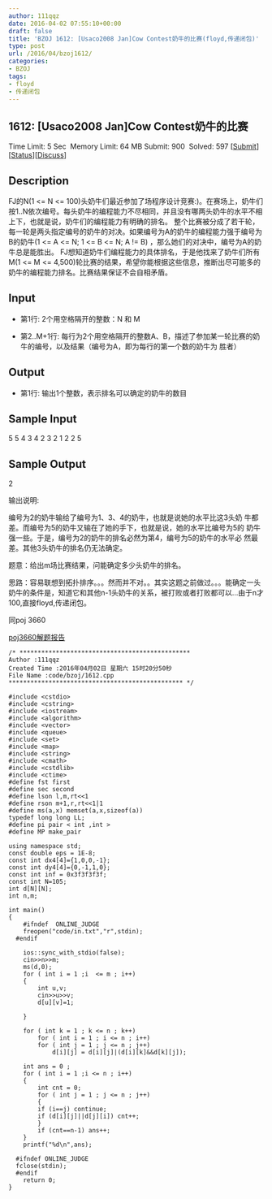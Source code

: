 ```yaml
---
author: 111qqz
date: 2016-04-02 07:55:10+00:00
draft: false
title: 'BZOJ 1612: [Usaco2008 Jan]Cow Contest奶牛的比赛(floyd,传递闭包)'
type: post
url: /2016/04/bzoj1612/
categories:
- BZOJ
tags:
- floyd
- 传递闭包
---
```





## 1612: [Usaco2008 Jan]Cow Contest奶牛的比赛


Time Limit: 5 Sec  Memory Limit: 64 MB
Submit: 900  Solved: 597
[[Submit](http://www.lydsy.com/JudgeOnline/submitpage.php?id=1612)][[Status](http://www.lydsy.com/JudgeOnline/problemstatus.php?id=1612)][[Discuss](http://www.lydsy.com/JudgeOnline/bbs.php?id=1612)]


## Description






FJ的N(1 <= N <= 100)头奶牛们最近参加了场程序设计竞赛:)。在赛场上，奶牛们按1..N依次编号。每头奶牛的编程能力不尽相同，并且没有哪两头奶牛的水平不相上下，也就是说，奶牛们的编程能力有明确的排名。 整个比赛被分成了若干轮，每一轮是两头指定编号的奶牛的对决。如果编号为A的奶牛的编程能力强于编号为B的奶牛(1 <= A <= N; 1 <= B <= N; A != B) ，那么她们的对决中，编号为A的奶牛总是能胜出。 FJ想知道奶牛们编程能力的具体排名，于是他找来了奶牛们所有 M(1 <= M <= 4,500)轮比赛的结果，希望你能根据这些信息，推断出尽可能多的奶牛的编程能力排名。比赛结果保证不会自相矛盾。






## Input






* 第1行: 2个用空格隔开的整数：N 和 M

* 第2..M+1行: 每行为2个用空格隔开的整数A、B，描述了参加某一轮比赛的奶 牛的编号，以及结果（编号为A，即为每行的第一个数的奶牛为 胜者）






## Output






* 第1行: 输出1个整数，表示排名可以确定的奶牛的数目






## Sample Input




5 5
4 3
4 2
3 2
1 2
2 5




## Sample Output




2

输出说明:

编号为2的奶牛输给了编号为1、3、4的奶牛，也就是说她的水平比这3头奶
牛都差。而编号为5的奶牛又输在了她的手下，也就是说，她的水平比编号为5的
奶牛强一些。于是，编号为2的奶牛的排名必然为第4，编号为5的奶牛的水平必
然最差。其他3头奶牛的排名仍无法确定。








题意：给出m场比赛结果，问能确定多少头奶牛的排名。




思路：容易联想到拓扑排序。。。然而并不对。。其实这题之前做过。。。能确定一头奶牛的条件是，知道它和其他n-1头奶牛的关系，被打败或者打败都可以...由于n才100,直接floyd,传递闭包。




同poj 3660

 [poj3660解题报告](https://111qqz.com/wordpress/2015/12/poj3660/)

 

    
    /* ***********************************************
    Author :111qqz
    Created Time :2016年04月02日 星期六 15时20分50秒
    File Name :code/bzoj/1612.cpp
    ************************************************ */
    
    #include <cstdio>
    #include <cstring>
    #include <iostream>
    #include <algorithm>
    #include <vector>
    #include <queue>
    #include <set>
    #include <map>
    #include <string>
    #include <cmath>
    #include <cstdlib>
    #include <ctime>
    #define fst first
    #define sec second
    #define lson l,m,rt<<1
    #define rson m+1,r,rt<<1|1
    #define ms(a,x) memset(a,x,sizeof(a))
    typedef long long LL;
    #define pi pair < int ,int >
    #define MP make_pair
    
    using namespace std;
    const double eps = 1E-8;
    const int dx4[4]={1,0,0,-1};
    const int dy4[4]={0,-1,1,0};
    const int inf = 0x3f3f3f3f;
    const int N=105;
    int d[N][N];
    int n,m;
    
    int main()
    {
    	#ifndef  ONLINE_JUDGE 
    	freopen("code/in.txt","r",stdin);
      #endif
    
    	ios::sync_with_stdio(false);
    	cin>>n>>m;
    	ms(d,0);
    	for ( int i = 1 ;i  <= m ; i++)
    	{
    	    int u,v;
    	    cin>>u>>v;
    	    d[u][v]=1;
    	    
    	}
    	
    	for ( int k = 1 ; k <= n ; k++)
    	    for ( int i = 1 ; i <= n ; i++)
    		for ( int j = 1 ; j <= n ; j++)
    		    d[i][j] = d[i][j]|(d[i][k]&&d[k][j]);
    
    	int ans = 0 ;
    	for ( int i = 1 ;i <= n ; i++)
    	{
    	    int cnt = 0;
    	    for ( int j = 1 ; j <= n ; j++)
    	    {
    		if (i==j) continue;
    		if (d[i][j]||d[j][i]) cnt++;
    	    }
    	    if (cnt==n-1) ans++;
    	}
    	printf("%d\n",ans);
    
      #ifndef ONLINE_JUDGE  
      fclose(stdin);
      #endif
        return 0;
    }
    



